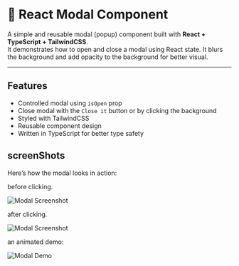 # 📌 React Modal Component

A simple and reusable modal (popup) component built with **React + TypeScript + TailwindCSS**.  
It demonstrates how to open and close a modal using React state. It blurs the background and add opacity to the background for better visual.

---

## Features

- Controlled modal using `isOpen` prop
- Close modal with the `Close it` button or by clicking the background
- Styled with TailwindCSS
- Reusable component design
- Written in TypeScript for better type safety

## screenShots

Here’s how the modal looks in action:


before clicking.

![Modal Screenshot](public/screenShots/Main.png)

after clicking.

![Modal Screenshot](public/screenShots/PopUp.png)

 an animated demo:

![Modal Demo](public/screenShots/LearningModal.gif)
